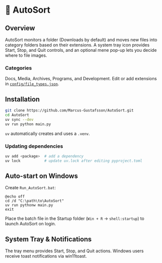 # 📂 AutoSort

## Overview
AutoSort monitors a folder (Downloads by default) and moves new files into category folders based on their extensions. A system tray icon provides Start, Stop, and Quit controls, and an optional mene pop-up lets you decide where to file images.

### Categories
Docs, Media, Archives, Programs, and Development. Edit or add extensions in [`config/file_types.json`](config/file_types.json).

## Installation
```sh
git clone https://github.com/Marcus-Gustafsson/AutoSort.git
cd AutoSort
uv sync --dev
uv run python main.py
```
`uv` automatically creates and uses a `.venv`.

### Updating dependencies
```sh
uv add <package>  # add a dependency
uv lock           # update uv.lock after editing pyproject.toml
```

## Auto-start on Windows
Create `Run_AutoSort.bat`:
```batch
@echo off
cd /d "C:\path\to\AutoSort"
uv run pythonw main.py
exit
```
Place the batch file in the Startup folder (`Win + R` → `shell:startup`) to launch AutoSort on login.

## System Tray & Notifications
The tray menu provides Start, Stop, and Quit actions. Windows users receive toast notifications via win11toast.
